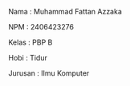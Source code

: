 Nama : Muhammad Fattan Azzaka

NPM : 2406423276

Kelas : PBP B

Hobi : Tidur

Jurusan : Ilmu Komputer